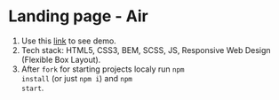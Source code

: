 # Landing page - Air
1. Use this [link](https://anton-kulchytskyi.github.io/landing_air/) to see demo.
1. Tech stack: HTML5, CSS3, BEM, SCSS, JS, Responsive Web Design (Flexible Box Layout).
1. After <code>fork</code> for starting projects localy run <code>npm install</code> (or just <code>npm i</code>) and <code>npm start</code>.

